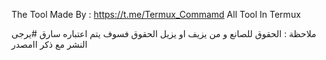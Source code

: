 The Tool Made By : https://t.me/Termux_Commamd
All Tool In Termux

ملاحظة : الحقوق للصانع و من يزيف او يزيل الحقوق فسوف يتم اعتباره سارق
#يرجى النشر مع ذكر اامصدر
